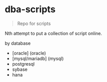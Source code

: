 # dba-scripts
> Repo for scripts

Nth attempt to put a collection of script online.

by database
- [oracle] (oracle)
- [mysql/mariadb] (mysql)
- postgresql
- sybase
- hana
